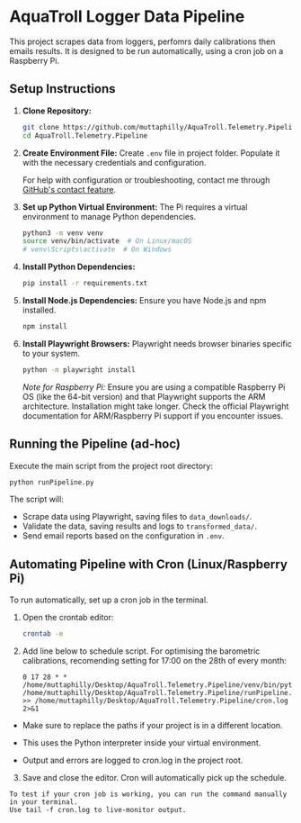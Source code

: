 # AquaTroll Logger Data Pipeline

This project scrapes data from loggers, perfomrs daily calibrations then emails results. It is designed to be run automatically, using a cron job on a Raspberry Pi.

## Setup Instructions

1.  **Clone Repository:**
    ```bash
    git clone https://github.com/muttaphilly/AquaTroll.Telemetry.Pipeline.git
    cd AquaTroll.Telemetry.Pipeline
    ```

2.  **Create Environment File:**
    Create `.env` file in project folder. Populate it with the necessary credentials and configuration. 
    
    For help with configuration or troubleshooting, contact me through [GitHub's contact feature](https://github.com/muttaphilly).

3.  **Set up Python Virtual Environment:**
    The Pi requires a virtual environment to manage Python dependencies.
    ```bash
    python3 -m venv venv
    source venv/bin/activate  # On Linux/macOS
    # venv\Scripts\activate  # On Windows
    ```

4.  **Install Python Dependencies:**
    ```bash
    pip install -r requirements.txt
    ```

5.  **Install Node.js Dependencies:**
    Ensure you have Node.js and npm installed.
    ```bash
    npm install
    ```

6.  **Install Playwright Browsers:**
    Playwright needs browser binaries specific to your system.
    ```bash
    python -m playwright install

    ```
    *Note for Raspberry Pi:* Ensure you are using a compatible Raspberry Pi OS (like the 64-bit version) and that Playwright supports the ARM architecture. Installation might take longer. Check the official Playwright documentation for ARM/Raspberry Pi support if you encounter issues.

## Running the Pipeline (ad-hoc)

Execute the main script from the project root directory:

```bash
python runPipeline.py
```

The script will:
*   Scrape data using Playwright, saving files to `data_downloads/`.
*   Validate the data, saving results and logs to `transformed_data/`.
*   Send email reports based on the configuration in `.env`.

## Automating Pipeline with Cron (Linux/Raspberry Pi)

To run automatically, set up a cron job in the terminal.

1.  Open the crontab editor:
    ```bash
    crontab -e
    ```
2.  Add line below to schedule script. For optimising the barometric calibrations, recomending setting for 17:00 on the 28th of every month:
    ```cron
    0 17 28 * * /home/muttaphilly/Desktop/AquaTroll.Telemetry.Pipeline/venv/bin/python /home/muttaphilly/Desktop/AquaTroll.Telemetry.Pipeline/runPipeline.py >> /home/muttaphilly/Desktop/AquaTroll.Telemetry.Pipeline/cron.log 2>&1
    ```
* Make sure to replace the paths if your project is in a different location.

* This uses the Python interpreter inside your virtual environment.

* Output and errors are logged to cron.log in the project root.

3.  Save and close the editor. Cron will automatically pick up the schedule.
```💡 Tip: 
To test if your cron job is working, you can run the command manually in your terminal.
Use tail -f cron.log to live-monitor output.
```